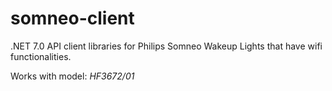 # somneo-client

.NET 7.0 API client libraries for Philips Somneo Wakeup Lights that have wifi functionalities.

Works with model: _HF3672/01_